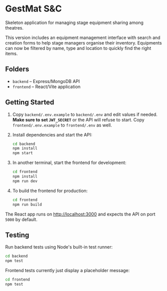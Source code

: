 # GestMat S&C

Skeleton application for managing stage equipment sharing among theatres.

This version includes an equipment management interface with search and creation
forms to help stage managers organise their inventory. Equipments can now be
filtered by name, type and location to quickly find the right items.

## Folders

- `backend` – Express/MongoDB API
- `frontend` – React/Vite application

## Getting Started

1. Copy `backend/.env.example` to `backend/.env` and edit values if needed.
   **Make sure to set `JWT_SECRET`** or the API will refuse to start.
   Copy `frontend/.env.example` to `frontend/.env` as well.
2. Install dependencies and start the API:

   ```bash
   cd backend
   npm install
   npm start
   ```

3. In another terminal, start the frontend for development:

   ```bash
   cd frontend
   npm install
   npm run dev
   ```

4. To build the frontend for production:

   ```bash
   cd frontend
   npm run build
   ```

The React app runs on [http://localhost:3000](http://localhost:3000) and expects the API on port `5000` by default.

## Testing

Run backend tests using Node's built-in test runner:

```bash
cd backend
npm test
```

Frontend tests currently just display a placeholder message:

```bash
cd frontend
npm test
```
